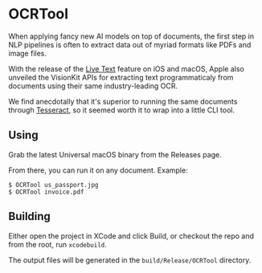 # OCRTool

When applying fancy new AI models on top of documents, the first step in NLP pipelines is often
to extract data out of myriad formats like PDFs and image files.

With the release of the [Live Text](https://support.apple.com/en-gb/guide/iphone/iphcf0b71b0e/ios) feature on
iOS and macOS, Apple also unveiled the VisionKit APIs for extracting text programmaticaly from documents using their
same industry-leading OCR.

We find anecdotally that it's superior to running the same documents through [Tesseract](https://tesseract-ocr.github.io/),
so it seemed worth it to wrap into a little CLI tool.

## Using

Grab the latest Universal macOS binary from the Releases page.

From there, you can run it on any document. Example:

```
$ OCRTool us_passport.jpg
$ OCRTool invoice.pdf
```

## Building

Either open the project in XCode and click Build, or checkout the repo and from the root, run `xcodebuild`.

The output files will be generated in the `build/Release/OCRTool` directory.

